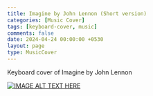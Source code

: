 ```yaml
--- 
title: Imagine by John Lennon (Short version)
categories: [Music Cover]
tags: [keyboard-cover, music]
comments: false
date: 2024-04-24 00:00:00 +0530
layout: page
type: MusicCover
---
```


Keyboard cover of Imagine by John Lennon

[![IMAGE ALT TEXT HERE](https://img.youtube.com/vi/yNwC4E_Pshc/0.jpg)](https://www.youtube.com/watch?v=FrYGezWtlVc)
